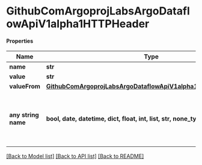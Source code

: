 # GithubComArgoprojLabsArgoDataflowApiV1alpha1HTTPHeader

#### Properties
Name | Type | Description | Notes
------------ | ------------- | ------------- | -------------
**name** | **str** |  | [optional] 
**value** | **str** |  | [optional] 
**valueFrom** | [**GithubComArgoprojLabsArgoDataflowApiV1alpha1HTTPHeaderSource**](GithubComArgoprojLabsArgoDataflowApiV1alpha1HTTPHeaderSource.md) |  | [optional] 
**any string name** | **bool, date, datetime, dict, float, int, list, str, none_type** | any string name can be used but the value must be the correct type | [optional]

[[Back to Model list]](../README.md#documentation-for-models) [[Back to API list]](../README.md#documentation-for-api-endpoints) [[Back to README]](../README.md)

